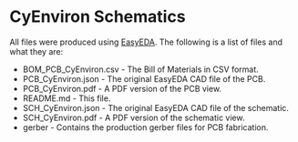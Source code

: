 # CyEnviron Schematics

All files were produced using [EasyEDA](https://easyeda.com/). The following is a list of files and what they are:

- BOM_PCB_CyEnviron.csv   - The Bill of Materials in CSV format.
- PCB_CyEnviron.json      - The original EasyEDA CAD file of the PCB.
- PCB_CyEnviron.pdf       - A PDF version of the PCB view.
- README.md               - This file.
- SCH_CyEnviron.json      - The original EasyEDA CAD file of the schematic.
- SCH_CyEnviron.pdf       - A PDF version of the schematic view.
- gerber                  - Contains the production gerber files for PCB fabrication.
